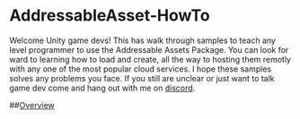 # AddressableAsset-HowTo

Welcome Unity game devs! This has walk through samples to teach any level programmer to use the Addressable Assets Package. You can look for ward to learning how to load and create, all the way to hosting them remotly with any one of the most popular cloud services. I hope these samples solves any problems you face. If you still are unclear or just want to talk game dev
come and hang out with me on [discord](https://discord.gg/FJePj7E).

##[Overview](https://medium.com/@badgerdox/addressableassetsoverview-1da9b80a47dc)
